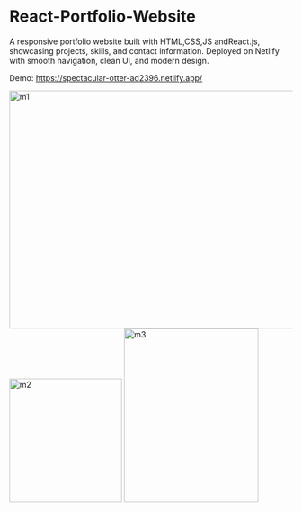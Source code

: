 # React-Portfolio-Website
A responsive portfolio website built with HTML,CSS,JS andReact.js, showcasing projects, skills, and contact information. Deployed on Netlify with smooth navigation, clean UI, and modern design.

Demo: https://spectacular-otter-ad2396.netlify.app/

<img width="960" height="423" alt="m1" src="https://github.com/user-attachments/assets/3616a29d-fa84-405a-a357-434a2813e0ab" />
<img width="200" height="220" alt="m2" src="https://github.com/user-attachments/assets/c6755bca-d2d4-46f8-9390-456ebf9081f0" />
<img width="239" height="309" alt="m3" src="https://github.com/user-attachments/assets/f0507db2-ae50-4e6b-9526-d83d03811d52" />


